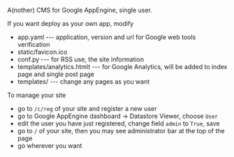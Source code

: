 A(nother) CMS for Google AppEngine, single user.

If you want deploy as your own app, modify

* app.yaml --- application, version and url for Google web tools verification
* static/favicon.ico
* conf.py --- for RSS use, the site information
* templates/analytics.htmlt --- for Google Analytics, will be added to index page and single post page
* templates/ --- change any pages as you want

To manage your site

* go to `/c/reg` of your site and register a new user
* go to Google AppEngine dashboard -> Datastore Viewer, choose `User`
* edit the user you have just registered, change field `admin` to `True`, save
* go to `/` of your site, then you may see administrator bar at the top of the page
* go wherever you want
